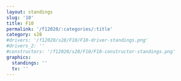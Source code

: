 ```yaml
---
layout: standings
slug: '10'
title: F10
permalink: '/f12020/:categories/:title'
category: s28
#drivers: '/f12020/s28/F10/F10-driver-standings.png'
#drivers_2: ''
#constructors: '/f12020/s28/F10/F10-constructor-standings.png'
graphics:
  standings: ''
  tv: ''
---
```


